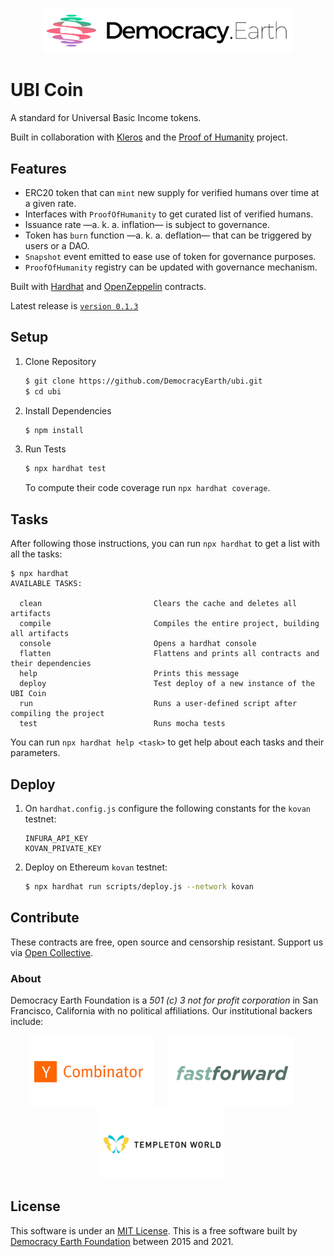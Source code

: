 <p align="center">
<img src="docs/democracy-earth.png" width="400" title="Democracy Earth Foundation">
</p>

# UBI Coin

A standard for Universal Basic Income tokens. 

Built in collaboration with [Kleros](https://github.com/kleros) and the [Proof of Humanity](https://github.com/Proof-Of-Humanity) project.

## Features

- ERC20 token that can `mint` new supply for verified humans over time at a given rate. 
- Interfaces with `ProofOfHumanity` to get curated list of verified humans.
- Issuance rate —a. k. a. inflation— is subject to governance.
- Token has `burn` function —a. k. a. deflation— that can be triggered by users or a DAO.
- `Snapshot` event emitted to ease use of token for governance purposes.
- `ProofOfHumanity` registry can be updated with governance mechanism.

Built with [Hardhat](https://github.com/nomiclabs/hardhat) and [OpenZeppelin](https://github.com/openzeppelin) contracts. 

Latest release is [`version 0.1.3`](https://github.com/DemocracyEarth/ubi/releases)

## Setup

1. Clone Repository

    ```sh
    $ git clone https://github.com/DemocracyEarth/ubi.git
    $ cd ubi
    ```

2. Install Dependencies

    ```sh
    $ npm install
    ```

3. Run Tests

    ```sh
    $ npx hardhat test
    ```

    To compute their code coverage run `npx hardhat coverage`.

## Tasks

After following those instructions, you can run `npx hardhat` to get a list with all the tasks:

```
$ npx hardhat
AVAILABLE TASKS:

  clean                         Clears the cache and deletes all artifacts
  compile                       Compiles the entire project, building all artifacts
  console                       Opens a hardhat console
  flatten                       Flattens and prints all contracts and their dependencies
  help                          Prints this message
  deploy                        Test deploy of a new instance of the UBI Coin
  run                           Runs a user-defined script after compiling the project
  test                          Runs mocha tests
```

You can run `npx hardhat help <task>` to get help about each tasks and their parameters. 

## Deploy

1. On `hardhat.config.js` configure the following constants for the `kovan` testnet:

    ```
    INFURA_API_KEY
    KOVAN_PRIVATE_KEY
    ```

2. Deploy on Ethereum `kovan` testnet: 

    ```sh
    $ npx hardhat run scripts/deploy.js --network kovan
    ```

## Contribute

These contracts are free, open source and censorship resistant. Support us via [Open Collective](https://opencollective.com/democracyearth).

### About

Democracy Earth Foundation is a _501 (c) 3 not for profit corporation_ in San Francisco, California with no political affiliations. Our institutional backers include:

<p align="center">
<a href="https://ycombinator.com"><img src="docs/yc.png" width="200" style="margin-right:20px;" title="Y Combinator"></a>
<a href="https://ffwd.org"><img src="docs/ffwd.png" width="200" style="margin-right:20px;" title="Fast Forward"></a>
<a href="https://www.templetonworldcharity.org/"><img src="docs/templeton.png" width="200" style="margin-right:20px;" title="Templeton World Charity"></a>
</p>

## License

This software is under an [MIT License](LICENSE.md).
This is a free software built by [Democracy Earth Foundation](https://democracy.earth) between 2015 and 2021.

